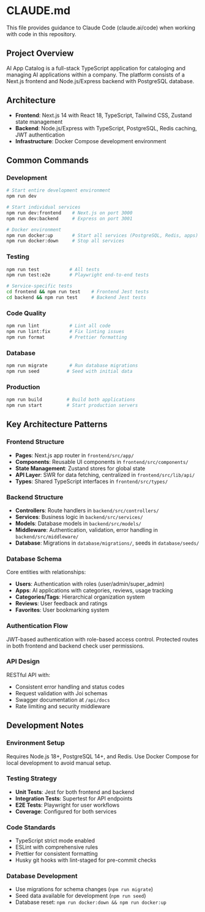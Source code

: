 # CLAUDE.md

This file provides guidance to Claude Code (claude.ai/code) when working with code in this repository.

## Project Overview

AI App Catalog is a full-stack TypeScript application for cataloging and managing AI applications within a company. The platform consists of a Next.js frontend and Node.js/Express backend with PostgreSQL database.

## Architecture

- **Frontend**: Next.js 14 with React 18, TypeScript, Tailwind CSS, Zustand state management
- **Backend**: Node.js/Express with TypeScript, PostgreSQL, Redis caching, JWT authentication
- **Infrastructure**: Docker Compose development environment

## Common Commands

### Development

```bash
# Start entire development environment
npm run dev

# Start individual services
npm run dev:frontend    # Next.js on port 3000
npm run dev:backend     # Express on port 3001

# Docker environment
npm run docker:up       # Start all services (PostgreSQL, Redis, apps)
npm run docker:down     # Stop all services
```

### Testing

```bash
npm run test           # All tests
npm run test:e2e       # Playwright end-to-end tests

# Service-specific tests
cd frontend && npm run test    # Frontend Jest tests
cd backend && npm run test     # Backend Jest tests
```

### Code Quality

```bash
npm run lint           # Lint all code
npm run lint:fix       # Fix linting issues
npm run format         # Prettier formatting
```

### Database

```bash
npm run migrate        # Run database migrations
npm run seed          # Seed with initial data
```

### Production

```bash
npm run build         # Build both applications
npm run start         # Start production servers
```

## Key Architecture Patterns

### Frontend Structure

- **Pages**: Next.js app router in `frontend/src/app/`
- **Components**: Reusable UI components in `frontend/src/components/`
- **State Management**: Zustand stores for global state
- **API Layer**: SWR for data fetching, centralized in `frontend/src/lib/api/`
- **Types**: Shared TypeScript interfaces in `frontend/src/types/`

### Backend Structure

- **Controllers**: Route handlers in `backend/src/controllers/`
- **Services**: Business logic in `backend/src/services/`
- **Models**: Database models in `backend/src/models/`
- **Middleware**: Authentication, validation, error handling in `backend/src/middleware/`
- **Database**: Migrations in `database/migrations/`, seeds in `database/seeds/`

### Database Schema

Core entities with relationships:

- **Users**: Authentication with roles (user/admin/super_admin)
- **Apps**: AI applications with categories, reviews, usage tracking
- **Categories/Tags**: Hierarchical organization system
- **Reviews**: User feedback and ratings
- **Favorites**: User bookmarking system

### Authentication Flow

JWT-based authentication with role-based access control. Protected routes in both frontend and backend check user permissions.

### API Design

RESTful API with:

- Consistent error handling and status codes
- Request validation with Joi schemas
- Swagger documentation at `/api/docs`
- Rate limiting and security middleware

## Development Notes

### Environment Setup

Requires Node.js 18+, PostgreSQL 14+, and Redis. Use Docker Compose for local development to avoid manual setup.

### Testing Strategy

- **Unit Tests**: Jest for both frontend and backend
- **Integration Tests**: Supertest for API endpoints
- **E2E Tests**: Playwright for user workflows
- **Coverage**: Configured for both services

### Code Standards

- TypeScript strict mode enabled
- ESLint with comprehensive rules
- Prettier for consistent formatting
- Husky git hooks with lint-staged for pre-commit checks

### Database Development

- Use migrations for schema changes (`npm run migrate`)
- Seed data available for development (`npm run seed`)
- Database reset: `npm run docker:down && npm run docker:up`
